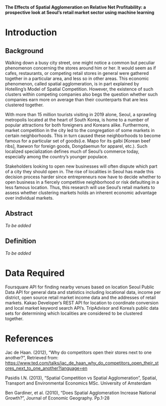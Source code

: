 **The Effects of Spatial Agglomeration on Relative Net Profitability: a prospective look at Seoul’s retail market sector using machine learning**

# Introduction
## Background

Walking down a busy city street, one might notice a common but peculiar phenomenon concerning the stores around him or her. It would seem as if cafes, restaurants, or competing retail stores in general were gathered together in a particular area, and less so in other areas. This economic phenomenon, called spatial agglomeration, is in part explained by Hotelling’s Model of Spatial Competition. However, the existence of such clusters within competing companies also begs the question whether such companies earn more on average than their counterparts that are less clustered together.

With more than 15 million tourists visiting in 2019 alone, Seoul, a sprawling metropolis located at the heart of South Korea, is home to a number of popular attractions for both foreigners and Koreans alike. Furthermore, market competition in the city led to the congregation of some markets in certain neighborhoods. This in turn caused these neighborhoods to become famous for a particular set of goods(i.e. Mapo for its galbi [Korean beef ribs], Itaewon for foreign goods, Dongdaemun for apparel, etc.). Such localized specialization defines much of Seoul’s commerce today, especially among the country’s younger populace. 

Stakeholders looking to open new businesses will often dispute which part of a city they should open in. The rise of localities in Seoul has made this decision process harder since entrepreneurs now have to decide whether to open business in a fiercely competitive neighborhood or risk defaulting in a less famous location. Thus, this research will use Seoul’s retail markets to assess whether clustering markets holds an inherent economic advantage over individual markets.

## Abstract

*To be added*

## Definition

*To be added*


# Data Required
Foursquare API for finding nearby venues based on location
Seoul Public Data API for general data and statistics including locational data, income per district, open source retail market income data and the addresses of retail markets.
Kakao Developer’s REST API for location to coordinate conversion and local market keyword search API’s. 
TripAdvisor and Korea’s public data sets for determining which localities are considered to be clustered together.


# References

Jac de Haan. (2012), “Why do competitors open their stores next to one another?”, Retrieved from: https://www.ted.com/talks/jac_de_haan_why_do_competitors_open_their_stores_next_to_one_another?language=en

Pasidis I.N. (2013), “Spatial Competition vs Spatial Agglomeration”, Spatial, Transport and Environmental Economics MSc. University of Amsterdam

Ben Gardiner, et al. (2010), “Does Spatial Agglomeration Increase National Growth?”, Journal of Economic Geography. Pp.1-28

